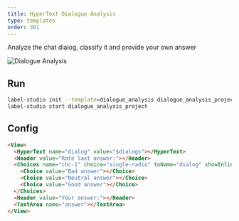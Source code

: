 ```yaml
---
title: HyperText Dialogue Analysis
type: templates
order: 301
---
```


Analyze the chat dialog, classify it and provide your own answer

<img src="/images/screens/dialogue_analysis.png" class="img-template-example" title="Dialogue Analysis" />

## Run

```bash
label-studio init --template=dialogue_analysis dialogue_analysis_project
label-studio start dialogue_analysis_project 
```

## Config 

```html
<View>
  <HyperText name="dialog" value="$dialogs"></HyperText>
  <Header value="Rate last answer:"></Header>
  <Choices name="chc-1" choice="single-radio" toName="dialog" showInline="true">
    <Choice value="Bad answer"></Choice>
    <Choice value="Neutral answer"></Choice>
    <Choice value="Good answer"></Choice>
  </Choices>
  <Header value="Your answer:"></Header>
  <TextArea name="answer"></TextArea>
</View>
```
